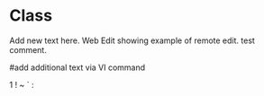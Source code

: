 Class
=====

Add new text here.  Web Edit showing example of remote edit.
test comment.

#add additional text via VI command

1
!
~
`
:


